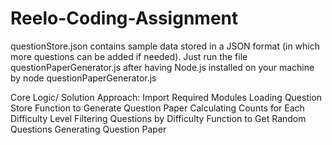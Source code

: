 # Reelo-Coding-Assignment

questionStore.json contains sample data stored in a JSON format (in which more questions can be added if needed).
Just run the file questionPaperGenerator.js after having Node.js installed on your machine by node questionPaperGenerator.js

Core Logic/ Solution Approach:
Import Required Modules
Loading Question Store
Function to Generate Question Paper
Calculating Counts for Each Difficulty Level
Filtering Questions by Difficulty
Function to Get Random Questions
Generating Question Paper

